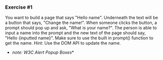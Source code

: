 ### Exercise #1 
You want to build a page that says "Hello name". Underneath the text will be a button that says, "Change the name!". 
When someone clicks the button, a prompt should pop up and ask, "What is your name?". 
The person is able to input a name into the prompt and the new text of the page should say, "Hello {inputted name}".
Make sure to use the built in prompt() function to get the name. Hint: Use the DOM API to update the name.
* *note: W3C Alert Popup Boxes**
